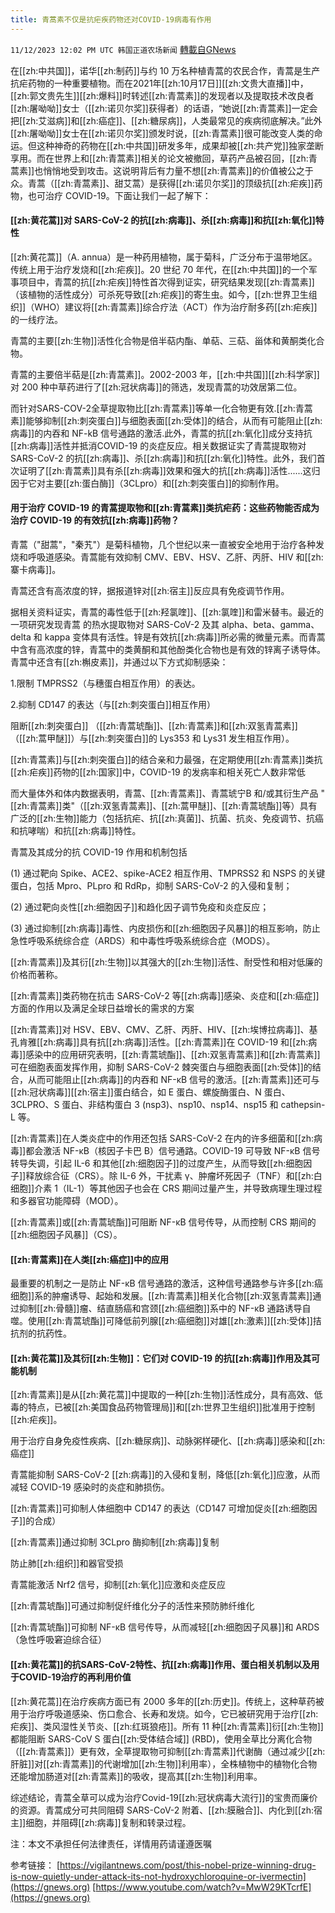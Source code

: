 ```yaml
---
title: 青蒿素不仅是抗疟疾药物还对COVID-19病毒有作用
---
```

`11/12/2023 12:02 PM UTC 韩国正道农场新闻` [轉載自GNews](https://gnews.org/articles/1966048)



  

在[[zh:中共国]]，诺华[[zh:制药]]与约 10 万名种植青蒿的农民合作，青蒿是生产抗疟药物的一种重要植物。而在2021年[[zh:10月17日]][[zh:文贵大直播]]中，[[zh:郭文贵先生]][[zh:爆料]]时转述[[zh:青蒿素]]的发现者以及提取技术改良者[[zh:屠呦呦]]女士（[[zh:诺贝尔奖]]获得者）的话语，“她说[[zh:青蒿素]]一定会把[[zh:艾滋病]]和[[zh:癌症]]、[[zh:糖尿病]]，人类最常见的疾病彻底解决。”此外[[zh:屠呦呦]]女士在[[zh:诺贝尔奖]]颁发时说，[[zh:青蒿素]]很可能改变人类的命运。但这种神奇的药物在[[zh:中共国]]研发多年，成果却被[[zh:共产党]]独家垄断享用。而在世界上和[[zh:青蒿素]]相关的论文被撤回，草药产品被召回，[[zh:青蒿素]]也悄悄地受到攻击。这说明背后有力量不想[[zh:青蒿素]]的价值被公之于众。青蒿（[[zh:青蒿素]]、甜艾蒿）是获得[[zh:诺贝尔奖]]的顶级抗[[zh:疟疾]]药物，也可治疗 COVID-19。下面让我们一起了解下：

  


#### **[[zh:黄花蒿]]对 SARS-CoV-2 的抗[[zh:病毒]]、杀[[zh:病毒]]和抗[[zh:氧化]]特性**

  

[[zh:黄花蒿]]（A. annua）是一种药用植物，属于菊科，广泛分布于温带地区。传统上用于治疗发烧和[[zh:疟疾]]。20 世纪 70 年代，在[[zh:中共国]]的一个军事项目中，青蒿的抗[[zh:疟疾]]特性首次得到证实，研究结果发现[[zh:青蒿素]]（该植物的活性成分）可杀死导致[[zh:疟疾]]的寄生虫。如今，[[zh:世界卫生组织]]（WHO）建议将[[zh:青蒿素]]综合疗法（ACT）作为治疗耐多药[[zh:疟疾]]的一线疗法。

青蒿的主要[[zh:生物]]活性化合物是倍半萜内酯、单萜、三萜、甾体和黄酮类化合物。

青蒿的主要倍半萜是[[zh:青蒿素]]。2002-2003 年，[[zh:中共国]][[zh:科学家]]对 200 种中草药进行了[[zh:冠状病毒]]的筛选，发现青蒿的功效居第二位。

而针对SARS-COV-2全草提取物比[[zh:青蒿素]]等单一化合物更有效.[[zh:青蒿素]]能够抑制[[zh:刺突蛋白]]与细胞表面[[zh:受体]]的结合，从而有可能阻止[[zh:病毒]]的内吞和 NF-kB 信号通路的激活.此外，青蒿的抗[[zh:氧化]]成分支持抗[[zh:病毒]]活性并抵消COVID-19 的炎症反应。相关数据证实了青蒿提取物对 SARS-CoV-2 的抗[[zh:病毒]]、杀[[zh:病毒]]和抗[[zh:氧化]]特性。此外，我们首次证明了[[zh:青蒿素]]具有杀[[zh:病毒]]效果和强大的抗[[zh:病毒]]活性......这归因于它对主要[[zh:蛋白酶]]（3CLpro）和[[zh:刺突蛋白]]的抑制作用。

  


#### **用于治疗 COVID-19 的青蒿提取物和[[zh:青蒿素]]类抗疟药：这些药物能否成为治疗 COVID-19 的有效抗[[zh:病毒]]药物？**

  

青蒿（"甜蒿"，"秦艽"）是菊科植物，几个世纪以来一直被安全地用于治疗各种发烧和呼吸道感染。青蒿能有效抑制 CMV、EBV、HSV、乙肝、丙肝、HIV 和[[zh:寨卡病毒]]。

青蒿还含有高浓度的锌，据报道锌对[[zh:宿主]]反应具有免疫调节作用。

据相关资料证实，青蒿的毒性低于[[zh:羟氯喹]]、[[zh:氯喹]]和雷米替韦。最近的一项研究发现青蒿 的热水提取物对 SARS-CoV-2 及其 alpha、beta、gamma、delta 和 kappa 变体具有活性。锌是有效抗[[zh:病毒]]所必需的微量元素。而青蒿中含有高浓度的锌，青蒿中的类黄酮和其他酚类化合物也是有效的锌离子诱导体。青蒿中还含有[[zh:槲皮素]]，并通过以下方式抑制感染：

1.限制 TMPRSS2（与穗蛋白相互作用）的表达。

2.抑制 CD147 的表达（与[[zh:刺突蛋白]]相互作用）

阻断[[zh:刺突蛋白]] （[[zh:青蒿琥酯]]、[[zh:青蒿素]]和[[zh:双氢青蒿素]]（[[zh:蒿甲醚]]）与[[zh:刺突蛋白]]的 Lys353 和 Lys31 发生相互作用）。

  

[[zh:青蒿素]]与[[zh:刺突蛋白]]的结合亲和力最强，在定期使用[[zh:青蒿素]]类抗[[zh:疟疾]]药物的[[zh:国家]]中，COVID-19 的发病率和相关死亡人数非常低

  

而大量体外和体内数据表明，青蒿、[[zh:青蒿素]]、青蒿琥宁B 和/或其衍生产品 "[[zh:青蒿素]]类"（[[zh:双氢青蒿素]]、[[zh:蒿甲醚]]、[[zh:青蒿琥酯]]等）具有广泛的[[zh:生物]]能力（包括抗疟、抗[[zh:真菌]]、抗菌、抗炎、免疫调节、抗癌和抗哮喘）和抗[[zh:病毒]]特性。

  

青蒿及其成分的抗 COVID-19 作用和机制包括

(1) 通过靶向 Spike、ACE2、spike-ACE2 相互作用、TMPRSS2 和 NSPS 的关键蛋白，包括 Mpro、PLpro 和 RdRp，抑制 SARS-CoV-2 的入侵和复制；

  

(2) 通过靶向炎性[[zh:细胞因子]]和趋化因子调节免疫和炎症反应；

  

(3) 通过抑制[[zh:病毒]]毒性、内皮损伤和[[zh:细胞因子风暴]]的相互影响，防止急性呼吸系统综合症（ARDS）和中毒性呼吸系统综合症（MODS）。

[[zh:青蒿素]]及其衍[[zh:生物]]以其强大的[[zh:生物]]活性、耐受性和相对低廉的价格而著称。

  

[[zh:青蒿素]]类药物在抗击 SARS-CoV-2 等[[zh:病毒]]感染、炎症和[[zh:癌症]]方面的作用以及满足全球日益增长的需求的方案

  

[[zh:青蒿素]]对 HSV、EBV、CMV、乙肝、丙肝、HIV、[[zh:埃博拉病毒]]、基孔肯雅[[zh:病毒]]具有抗[[zh:病毒]]活性。[[zh:青蒿素]]在 COVID-19 和[[zh:病毒]]感染中的应用研究表明，[[zh:青蒿琥酯]]、[[zh:双氢青蒿素]]和[[zh:青蒿素]]可在细胞表面发挥作用，抑制 SARS-CoV-2 棘突蛋白与细胞表面[[zh:受体]]的结合，从而可能阻止[[zh:病毒]]的内吞和 NF-κB 信号的激活。[[zh:青蒿素]]还可与[[zh:冠状病毒]][[zh:宿主]]蛋白结合，如 E 蛋白、螺旋酶蛋白、N 蛋白、3CLPRO、S 蛋白、非结构蛋白 3 (nsp3)、nsp10、nsp14、nsp15 和 cathepsin-L 等。

  

[[zh:青蒿素]]在人类炎症中的作用还包括 SARS-CoV-2 在内的许多细菌和[[zh:病毒]]都会激活 NF-κB（核因子卡巴 B）信号通路。COVID-19 可导致 NF-κB 信号转导失调，引起 IL-6 和其他[[zh:细胞因子]]的过度产生，从而导致[[zh:细胞因子]]释放综合征（CRS）。除 IL-6 外，干扰素 γ、肿瘤坏死因子（TNF）和[[zh:白细胞]]介素 1（IL-1）等其他因子也会在 CRS 期间过量产生，并导致病理生理过程和多器官功能障碍（MOD）。

[[zh:青蒿素]]或[[zh:青蒿琥酯]]可阻断 NF-κB 信号传导，从而控制 CRS 期间的[[zh:细胞因子风暴]]（CS）。

  


#### **[[zh:青蒿素]]在人类[[zh:癌症]]中的应用**

  

最重要的机制之一是防止 NF-κB 信号通路的激活，这种信号通路参与许多[[zh:癌细胞]]系的肿瘤诱导、起始和发展。[[zh:青蒿素]]相关化合物[[zh:双氢青蒿素]]通过抑制[[zh:骨髓]]瘤、结直肠癌和宫颈[[zh:癌细胞]]系中的 NF-κB 通路诱导自噬。使用[[zh:青蒿琥酯]]可降低前列腺[[zh:癌细胞]]对雄[[zh:激素]][[zh:受体]]拮抗剂的抗药性。

  


#### **[[zh:黄花蒿]]及其衍[[zh:生物]]：它们对 COVID-19 的抗[[zh:病毒]]作用及其可能机制**

  

[[zh:青蒿素]]是从[[zh:黄花蒿]]中提取的一种[[zh:生物]]活性成分，具有高效、低毒的特点，已被[[zh:美国食品药物管理局]]和[[zh:世界卫生组织]]批准用于控制[[zh:疟疾]]。

用于治疗自身免疫性疾病、[[zh:糖尿病]]、动脉粥样硬化、[[zh:病毒]]感染和[[zh:癌症]]

青蒿能抑制 SARS-CoV-2 [[zh:病毒]]的入侵和复制，降低[[zh:氧化]]应激，从而减轻 COVID-19 感染时的炎症和肺损伤。

  

[[zh:青蒿素]]可抑制人体细胞中 CD147 的表达（CD147 可增加促炎[[zh:细胞因子]]的合成）

[[zh:青蒿素]]通过抑制 3CLpro 酶抑制[[zh:病毒]]复制

防止肺[[zh:组织]]和器官受损

  

青蒿能激活 Nrf2 信号，抑制[[zh:氧化]]应激和炎症反应

[[zh:青蒿琥酯]]可通过抑制促纤维化分子的活性来预防肺纤维化

  

[[zh:青蒿琥酯]]可抑制 NF-κB 信号传导，从而减轻[[zh:细胞因子风暴]]和 ARDS（急性呼吸窘迫综合征）

  


#### **[[zh:黄花蒿]]的抗SARS-CoV-2特性、抗[[zh:病毒]]作用、蛋白相关机制以及用于COVID-19治疗的再利用价值**

  

[[zh:黄花蒿]]在治疗疾病方面已有 2000 多年的[[zh:历史]]。传统上，这种草药被用于治疗呼吸道感染、伤口愈合、长寿和发烧。如今，它已被研究用于治疗[[zh:疟疾]]、类风湿性关节炎、[[zh:红斑狼疮]]。所有 11 种[[zh:青蒿素]]衍[[zh:生物]]都能阻断 SARS-CoV S 蛋白[[zh:受体结合域]] (RBD)，使用全草比分离化合物（[[zh:青蒿素]]）更有效，全草提取物可抑制[[zh:青蒿素]]代谢酶（通过减少[[zh:肝脏]]对[[zh:青蒿素]]的代谢增加[[zh:生物]]利用率），全株植物中的植物化合物还能增加肠道对[[zh:青蒿素]]的吸收，提高其[[zh:生物]]利用率。

  

综述结论，青蒿全草可以成为治疗Covid-19[[zh:冠状病毒大流行]]的宝贵而廉价的资源。青蒿成分可共同阻碍 SARS-CoV-2 附着、[[zh:膜融合]]、内化到[[zh:宿主]]细胞，并阻碍[[zh:病毒]]复制和转录过程。

注：本文不承担任何法律责任，详情用药请谨遵医嘱

参考链接：
[https://vigilantnews.com/post/this-nobel-prize-winning-drug-is-now-quietly-under-attack-its-not-hydroxychloroquine-or-ivermectin](https://gnews.org)
[https://www.youtube.com/watch?v=MwW29KTcrfE](https://gnews.org)

